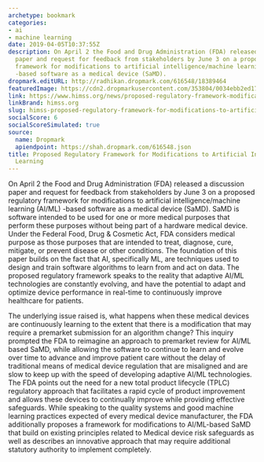 ```yaml
---
archetype: bookmark
categories:
- ai
- machine learning
date: 2019-04-05T10:37:55Z
description: On April 2 the Food and Drug Administration (FDA) released a discussion
  paper and request for feedback from stakeholders by June 3 on a proposed regulatory
  framework for modifications to artificial intelligence/machine learning (AI/ML)
  -based software as a medical device (SaMD).
dropmark.editURL: http://radhikan.dropmark.com/616548/18389464
featuredImage: https://cdn2.dropmarkusercontent.com/353804/0034ebb2ed178baff01cf82856a38e50b030a41b214c4b27b41f1658b4d4b963/thumbnail/Proposed-Regulatory-Framework-for-Modifications-to-Artificial-Intelli.jpg?Expires=1557430062&Signature=DeDSvDZXkNQvaO7CCgFsgH5syuAcwjCXpfNcyUO0NFWRIK4bv4h-imHKJY3aBVrPoTdQ-Iq8kZA6tIzTvfezuyMFhhevQyK9n2CHYR9nVsL2vZfhCg2-KnlrsknqDhG3cl90aAGPOZ2-RBW~lio~zaug1WKNpAl4OKFp~3xPG9uH144038UG~r5veB9ipTC-l6HvYtvYKG6cOAXyZqhYeSJiSv2pgnmXXL~CUzMPadnq6uqVAQio0w8gFj3D7nYTKNPlRNzhMWNJhCzGUPDrfaPwAN-YjKFlavzTys9QS29zpV83syaTtMqnEjAgBAj4N1suOhtk5XEgHcMS-BI7Lw__&Key-Pair-Id=APKAITQYWVEN757ZA4KQ
link: https://www.himss.org/news/proposed-regulatory-framework-modifications-artificial-intelligencemachine-learning
linkBrand: himss.org
slug: himss-proposed-regulatory-framework-for-modifications-to-artificial-intelligence-machine-learning
socialScore: 6
socialScoreSimulated: true
source:
  name: Dropmark
  apiendpoint: https://shah.dropmark.com/616548.json
title: Proposed Regulatory Framework for Modifications to Artificial Intelligence/Machine
  Learning
---
```

On April 2 the Food and Drug Administration (FDA) released a discussion paper and request for feedback from stakeholders by June 3 on a proposed regulatory framework for modifications to artificial intelligence/machine learning (AI/ML) -based software as a medical device (SaMD). SaMD is software intended to be used for one or more medical purposes that perform these purposes without being part of a hardware medical device. Under the Federal Food, Drug & Cosmetic Act, FDA considers medical purpose as those purposes that are intended to treat, diagnose, cure, mitigate, or prevent disease or other conditions. The foundation of this paper builds on the fact that AI, specifically ML, are techniques used to design and train software algorithms to learn from and act on data. The proposed regulatory framework speaks to the reality that adaptive AI/ML technologies are constantly evolving, and have the potential to adapt and optimize device performance in real-time to continuously improve healthcare for patients.

The underlying issue raised is, what happens when these medical devices are continuously learning to the extent that there is a modification that may require a premarket submission for an algorithm change? This inquiry prompted the FDA to reimagine an approach to premarket review for AI/ML based SaMD, while allowing the software to continue to learn and evolve over time to advance and improve patient care without the delay of traditional means of medical device regulation that are misaligned and are slow to keep up with the speed of developing adaptive AI/ML technologies. The FDA points out the need for a new total product lifecycle (TPLC) regulatory approach that facilitates a rapid cycle of product improvement and allows these devices to continually improve while providing effective safeguards. While speaking to the quality systems and good machine learning practices expected of every medical device manufacturer, the FDA additionally proposes a framework for modifications to AI/ML-based SaMD that build on existing principles related to Medical device risk safeguards as well as describes an innovative approach that may require additional statutory authority to implement completely.

